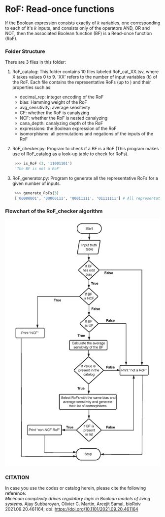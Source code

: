 # RoF: Read-once functions

If the Boolean expression consists exactly of *k* variables, one corresponding to each of it's *k* inputs, and consists only of the operators AND, OR and NOT, then the associated Boolean function (BF) is a Read-once function (RoF).

### Folder Structure
There are 3 files in this folder:
  1. RoF_catalog: This folder contains 10 files labeled RoF_cat_XX.tsv, where X takes values 0 to 9. 'XX' refers to the number of input variables (*k*) of the RoF. Each file contains the representative RoFs (up to <bias img src="https://render.githubusercontent.com/render/math?math=2^{*k*-1}">) and their properties such as:
       * decimal_rep: integer encoding of the RoF
       * bias: Hamming weight of the RoF
       * avg_sensitivity: average sensitivity
       * CF: whether the RoF is canalyzing
       * NCF: whether the RoF is nested canalyzing
       * cana_depth: canalyzing depth of the RoF
       * expressions: the Boolean expression of the RoF
       * isomorphisms: all permutations and negations of the inputs of the RoF
  
  2. RoF_checker.py: Program to check if a BF is a RoF (This program makes use of RoF_catalog as a look-up table to check for RoFs).
     ```python
      >>> is_RoF (3, '11001101')
      'The BF is not a RoF'
     ```
  
  3. RoF_generator.py: Program to generate all the representative RoFs for a given number of inputs. 
     ```python
      >>> generate_RoFs(3)
      ['00000001', '00000111', '00011111', '01111111'] # All representative RoFs for 3 inputs
     ```
  

### Flowchart of the RoF_checker algorithm
<img src="RoF_checker_flowchart.png">
  

### CITATION
In case you use the codes or catalog herein, please cite the following reference:<br/>
*Minimum complexity drives regulatory logic in Boolean models of living systems*. Ajay Subbaroyan, Olivier C. Martin, Areejit Samal, bioRxiv 2021.09.20.461164; doi: https://doi.org/10.1101/2021.09.20.461164
